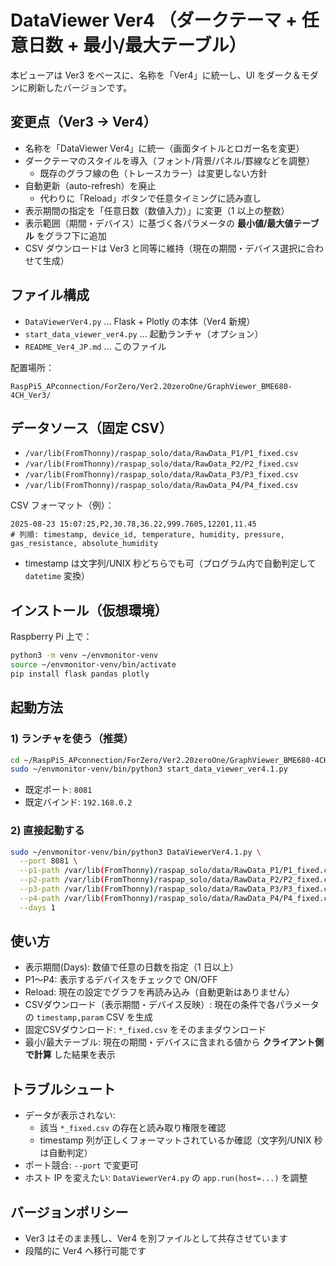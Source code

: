 # DataViewer Ver4 （ダークテーマ + 任意日数 + 最小/最大テーブル）

本ビューアは Ver3 をベースに、名称を「Ver4」に統一し、UI をダーク＆モダンに刷新したバージョンです。

## 変更点（Ver3 → Ver4）
- 名称を「DataViewer Ver4」に統一（画面タイトルとロガー名を変更）
- ダークテーマのスタイルを導入（フォント/背景/パネル/罫線などを調整）
  - 既存のグラフ線の色（トレースカラー）は変更しない方針
- 自動更新（auto-refresh）を廃止
  - 代わりに「Reload」ボタンで任意タイミングに読み直し
- 表示期間の指定を「任意日数（数値入力）」に変更（1 以上の整数）
- 表示範囲（期間・デバイス）に基づく各パラメータの **最小値/最大値テーブル** をグラフ下に追加
- CSV ダウンロードは Ver3 と同等に維持（現在の期間・デバイス選択に合わせて生成）

## ファイル構成
- `DataViewerVer4.py` … Flask + Plotly の本体（Ver4 新規）
- `start_data_viewer_ver4.py` … 起動ランチャ（オプション）
- `README_Ver4_JP.md` … このファイル

配置場所：
```
RaspPi5_APconnection/ForZero/Ver2.20zeroOne/GraphViewer_BME680-4CH_Ver3/
```

## データソース（固定 CSV）
- `/var/lib(FromThonny)/raspap_solo/data/RawData_P1/P1_fixed.csv`
- `/var/lib(FromThonny)/raspap_solo/data/RawData_P2/P2_fixed.csv`
- `/var/lib(FromThonny)/raspap_solo/data/RawData_P3/P3_fixed.csv`
- `/var/lib(FromThonny)/raspap_solo/data/RawData_P4/P4_fixed.csv`

CSV フォーマット（例）：
```
2025-08-23 15:07:25,P2,30.78,36.22,999.7605,12201,11.45
# 列順: timestamp, device_id, temperature, humidity, pressure, gas_resistance, absolute_humidity
```
- timestamp は文字列/UNIX 秒どちらでも可（プログラム内で自動判定して `datetime` 変換）

## インストール（仮想環境）
Raspberry Pi 上で：
```bash
python3 -m venv ~/envmonitor-venv
source ~/envmonitor-venv/bin/activate
pip install flask pandas plotly
```

## 起動方法
### 1) ランチャを使う（推奨）
```bash
cd ~/RaspPi5_APconnection/ForZero/Ver2.20zeroOne/GraphViewer_BME680-4CH_Ver3
sudo ~/envmonitor-venv/bin/python3 start_data_viewer_ver4.1.py
```
- 既定ポート: `8081`
- 既定バインド: `192.168.0.2`

### 2) 直接起動する
```bash
sudo ~/envmonitor-venv/bin/python3 DataViewerVer4.1.py \
  --port 8081 \
  --p1-path /var/lib(FromThonny)/raspap_solo/data/RawData_P1/P1_fixed.csv \
  --p2-path /var/lib(FromThonny)/raspap_solo/data/RawData_P2/P2_fixed.csv \
  --p3-path /var/lib(FromThonny)/raspap_solo/data/RawData_P3/P3_fixed.csv \
  --p4-path /var/lib(FromThonny)/raspap_solo/data/RawData_P4/P4_fixed.csv \
  --days 1
```

## 使い方
- 表示期間(Days): 数値で任意の日数を指定（1 日以上）
- P1〜P4: 表示するデバイスをチェックで ON/OFF
- Reload: 現在の設定でグラフを再読み込み（自動更新はありません）
- CSVダウンロード（表示期間・デバイス反映）: 現在の条件で各パラメータの `timestamp,param` CSV を生成
- 固定CSVダウンロード: `*_fixed.csv` をそのままダウンロード
- 最小/最大テーブル: 現在の期間・デバイスに含まれる値から **クライアント側で計算** した結果を表示

## トラブルシュート
- データが表示されない:
  - 該当 `*_fixed.csv` の存在と読み取り権限を確認
  - timestamp 列が正しくフォーマットされているか確認（文字列/UNIX 秒は自動判定）
- ポート競合: `--port` で変更可
- ホスト IP を変えたい: `DataViewerVer4.py` の `app.run(host=...)` を調整

## バージョンポリシー
- Ver3 はそのまま残し、Ver4 を別ファイルとして共存させています
- 段階的に Ver4 へ移行可能です
